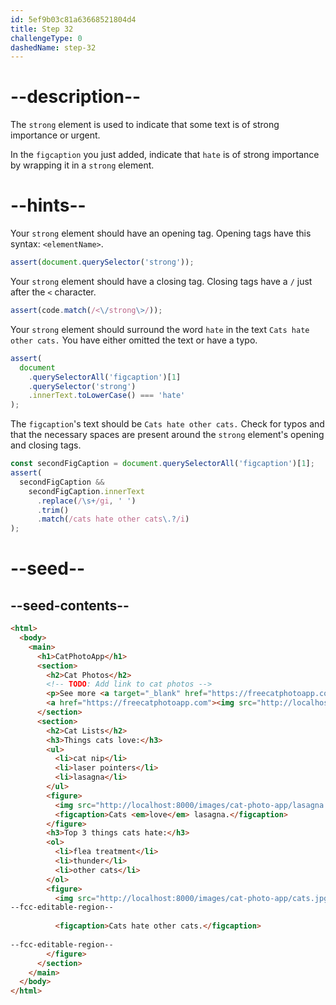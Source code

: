 ```yaml
---
id: 5ef9b03c81a63668521804d4
title: Step 32
challengeType: 0
dashedName: step-32
---
```


# --description--

The `strong` element is used to indicate that some text is of strong importance or urgent.

In the `figcaption` you just added, indicate that `hate` is of strong importance by wrapping it in a `strong` element.

# --hints--

Your `strong` element should have an opening tag. Opening tags have this syntax: `<elementName>`.

```js
assert(document.querySelector('strong'));
```

Your `strong` element should have a closing tag. Closing tags have a `/` just after the `<` character.

```js
assert(code.match(/<\/strong\>/));
```

Your `strong` element should surround the word `hate` in the text `Cats hate other cats.` You have either omitted the text or have a typo.

```js
assert(
  document
    .querySelectorAll('figcaption')[1]
    .querySelector('strong')
    .innerText.toLowerCase() === 'hate'
);
```

The `figcaption`'s text should be `Cats hate other cats.` Check for typos and that the necessary spaces are present around the `strong` element's opening and closing tags.

```js
const secondFigCaption = document.querySelectorAll('figcaption')[1];
assert(
  secondFigCaption &&
    secondFigCaption.innerText
      .replace(/\s+/gi, ' ')
      .trim()
      .match(/cats hate other cats\.?/i)
);
```

# --seed--

## --seed-contents--

```html
<html>
  <body>
    <main>
      <h1>CatPhotoApp</h1>
      <section>
        <h2>Cat Photos</h2>
        <!-- TODO: Add link to cat photos -->
        <p>See more <a target="_blank" href="https://freecatphotoapp.com">cat photos</a> in our gallery.</p>
        <a href="https://freecatphotoapp.com"><img src="http://localhost:8000/images/cat-photo-app/relaxing-cat.jpg" alt="A cute orange cat lying on its back."></a>
      </section>
      <section>
        <h2>Cat Lists</h2>
        <h3>Things cats love:</h3>
        <ul>
          <li>cat nip</li>
          <li>laser pointers</li>
          <li>lasagna</li>
        </ul>
        <figure>
          <img src="http://localhost:8000/images/cat-photo-app/lasagna.jpg" alt="A slice of lasagna on a plate.">
          <figcaption>Cats <em>love</em> lasagna.</figcaption>  
        </figure>
        <h3>Top 3 things cats hate:</h3>
        <ol>
          <li>flea treatment</li>
          <li>thunder</li>
          <li>other cats</li>
        </ol>
        <figure>
          <img src="http://localhost:8000/images/cat-photo-app/cats.jpg" alt="Five cats looking around a field.">
--fcc-editable-region--
        
          <figcaption>Cats hate other cats.</figcaption>  
        
--fcc-editable-region--
        </figure>
      </section>
    </main>
  </body>
</html>
```

